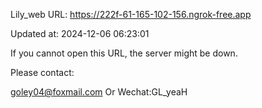 Lily_web URL: https://222f-61-165-102-156.ngrok-free.app

Updated at: 2024-12-06 06:23:01

If you cannot open this URL, the server might be down.

Please contact: 

goley04@foxmail.com Or Wechat:GL_yeaH